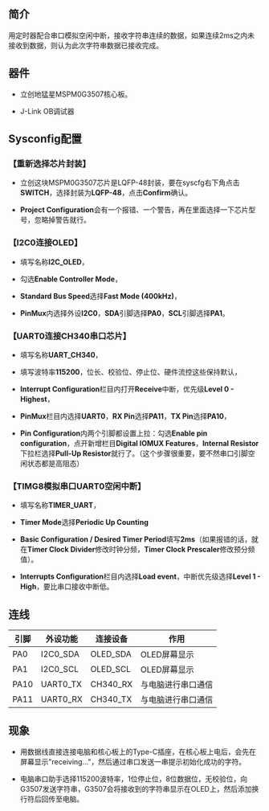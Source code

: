 ## 简介

用定时器配合串口模拟空闲中断，接收字符串连续的数据，如果连续2ms之内未接收到数据，则认为此次字符串数据已接收完成。



## 器件

- 立创地猛星MSPM0G3507核心板。

- J-Link OB调试器



## Sysconfig配置

### 【重新选择芯片封装】

- 立创这块MSPM0G3507芯片是LQFP-48封装，要在syscfg右下角点击**SWITCH**，选择封装为**LQFP-48**，点击**Confirm**确认。

- **Project Configuration**会有一个报错、一个警告，再在里面选择一下芯片型号，忽略掉警告就行。

### 【I2C0连接OLED】

- 填写名称**I2C_OLED**，

- 勾选**Enable Controller Mode**，

- **Standard Bus Speed**选择**Fast Mode (400kHz)**，

- **PinMux**内选择外设**I2C0**，**SDA**引脚选择**PA0**，**SCL**引脚选择**PA1**。

### 【UART0连接CH340串口芯片】

- 填写名称**UART_CH340**，

- 填写波特率**115200**，位长、校验位、停止位、硬件流控这些保持默认，

- **Interrupt Configuration**栏目内打开**Receive**中断，优先级**Level 0 - Highest**，

- **PinMux**栏目内选择**UART0**，**RX Pin**选择**PA11**，**TX Pin**选择**PA10**，

- **Pin Configuration**内两个引脚都设置上拉：勾选**Enable pin configuration**，点开新增栏目**Digital IOMUX Features**，**Internal Resistor**下拉栏选择**Pull-Up Resistor**就行了。（这个步骤很重要，要不然串口引脚空闲状态都是高阻态）

### 【TIMG8模拟串口UART0空闲中断】

- 填写名称**TIMER_UART**，

- **Timer Mode**选择**Periodic Up Counting**

- **Basic Configuration / Desired Timer Period**填写**2ms**（如果报错的话，就在**Timer Clock Divider**修改时钟分频，**Timer Clock Prescaler**修改预分频值）。

- **Interrupts Configuration**栏目内选择**Load event**，中断优先级选择**Level 1 - High**，要比串口接收中断低。




## 连线

| 引脚 | 外设功能 | 连接设备 | 作用 |
| --- | --- | --- | --- |
| PA0 | I2C0_SDA | OLED_SDA | OLED屏幕显示 |
| PA1 | I2C0_SCL | OLED_SCL | OLED屏幕显示 |
| PA10 | UART0_TX | CH340_RX | 与电脑进行串口通信 |
| PA11 | UART0_RX | CH340_TX | 与电脑进行串口通信 |



## 现象

- 用数据线直接连接电脑和核心板上的Type-C插座，在核心板上电后，会先在屏幕显示"receiving..."，然后通过串口发送一串提示初始化成功的字符。

- 电脑串口助手选择115200波特率，1位停止位，8位数据位，无校验位，向G3507发送字符串，G3507会将接收到的字符串显示在OLED上，然后添加换行符后回传至电脑。

